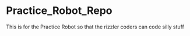 # Practice_Robot_Repo
This is for the Practice Robot so that the rizzler coders can code silly stuff
